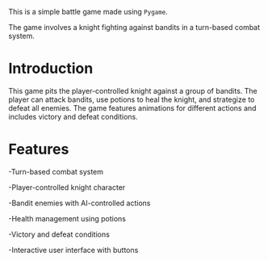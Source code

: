 This is a simple battle game made using `Pygame`.

The game involves a knight fighting against bandits in a turn-based combat system.

# Introduction
This game pits the player-controlled knight against a group of bandits. The player can attack bandits, use potions to heal the knight, and strategize to defeat all enemies. The game features animations for different actions and includes victory and defeat conditions.

# Features
-Turn-based combat system

-Player-controlled knight character

-Bandit enemies with AI-controlled actions

-Health management using potions

-Victory and defeat conditions

-Interactive user interface with buttons
